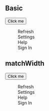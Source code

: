 <script>
  import Button from '$lib/components/Button.svelte';
  import Menu from '$lib/components/Menu.svelte';
  import Preview from '$lib/components/Preview.svelte';
  import Toggle from '$lib/components/Toggle.svelte';
</script>

## Basic

<Preview>
  <Toggle let:on={open} let:toggle>
    <span>
      <Button on:click={toggle}>Click me</Button>
      <Menu {open} on:close={toggle}>
        <div class="p-2 hover:bg-black/4">Refresh</div>
        <div class="p-2 hover:bg-black/4">Settings</div>
        <div class="p-2 hover:bg-black/4">Help</div>
        <div class="p-2 hover:bg-black/4">Sign In</div>
      </Menu>
    </span>
  </Toggle>
</Preview>

## matchWidth

<Preview>
  <Toggle let:on={open} let:toggle>
    <span>
      <Button on:click={toggle}>Click me</Button>
      <Menu {open} on:close={toggle} matchWidth>
        <div class="p-2 hover:bg-black/4">Refresh</div>
        <div class="p-2 hover:bg-black/4">Settings</div>
        <div class="p-2 hover:bg-black/4">Help</div>
        <div class="p-2 hover:bg-black/4">Sign In</div>
      </Menu>
    </span>
  </Toggle>
</Preview>
